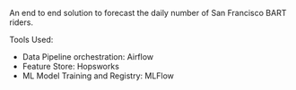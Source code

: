 An end to end solution to forecast the daily number of San Francisco BART riders.

Tools Used:
- Data Pipeline orchestration: Airflow
- Feature Store: Hopsworks
- ML Model Training and Registry: MLFlow
